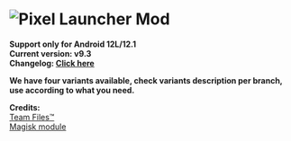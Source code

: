 # ![Pixel Launcher Mod](https://telegra.ph/file/3a0555c9fbe41c75aa95d.jpg)<br/>
**Support only for Android 12L/12.1**<br/>
**Current version: v9.3**<br/>
**Changelog: [Click here](https://telegra.ph/Changelog-Of-Pixel-Launcher-MOD-05-28)**

**We have four variants available, check variants description per branch, use according to what you need.**<br/>

**Credits:**<br/>
[Team Files™](https://t.me/modulesrepo)<br/>
[Magisk module](https://t.me/modulesrepo/3166)<br/>

